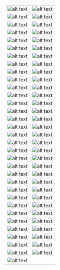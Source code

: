 | | |
|-|-|
|![alt text](images/Screenshot_20250331-190832.png?raw=true)|![alt text](images/Screenshot_20250331-190837.png?raw=true)|
|![alt text](images/Screenshot_20250331-190841.png?raw=true)|![alt text](images/Screenshot_20250331-190844.png?raw=true)|
|![alt text](images/Screenshot_20250331-190847.png?raw=true)|![alt text](images/Screenshot_20250331-190850.png?raw=true)|
|![alt text](images/Screenshot_20250331-190853.png?raw=true)|![alt text](images/Screenshot_20250331-190856.png?raw=true)|
|![alt text](images/Screenshot_20250331-190909.png?raw=true)|![alt text](images/Screenshot_20250331-192739.png?raw=true)|
|![alt text](images/Screenshot_20250331-183407.png?raw=true)|![alt text](images/Screenshot_20250331-183415.png?raw=true)|
|![alt text](images/Screenshot_20250331-183431.png?raw=true)|![alt text](images/Screenshot_20250331-183449.png?raw=true)|
|![alt text](images/Screenshot_20250331-183458.png?raw=true)|![alt text](images/Screenshot_20250331-183504.png?raw=true)|
|![alt text](images/Screenshot_20250331-183508.png?raw=true)|![alt text](images/Screenshot_20250331-183514.png?raw=true)|
|![alt text](images/Screenshot_20250331-183518.png?raw=true)|![alt text](images/Screenshot_20250331-183525.png?raw=true)|
|![alt text](images/Screenshot_20250331-183530.png?raw=true)|![alt text](images/Screenshot_20250331-183534.png?raw=true)|
|![alt text](images/Screenshot_20250331-183604.png?raw=true)|![alt text](images/Screenshot_20250331-183608.png?raw=true)|
|![alt text](images/Screenshot_20250331-183611.png?raw=true)|![alt text](images/Screenshot_20250331-183614.png?raw=true)|
|![alt text](images/Screenshot_20250331-183619.png?raw=true)|![alt text](images/Screenshot_20250331-183626.png?raw=true)|
|![alt text](images/Screenshot_20250331-183630.png?raw=true)|![alt text](images/Screenshot_20250331-183635.png?raw=true)|
|![alt text](images/Screenshot_20250331-183638.png?raw=true)|![alt text](images/Screenshot_20250331-183641.png?raw=true)|
|![alt text](images/Screenshot_20250331-183645.png?raw=true)|![alt text](images/Screenshot_20250331-183648.png?raw=true)|
|![alt text](images/Screenshot_20250331-183651.png?raw=true)|![alt text](images/Screenshot_20250331-183655.png?raw=true)|
|![alt text](images/Screenshot_20250331-183707.png?raw=true)|![alt text](images/Screenshot_20250331-183710.png?raw=true)|
|![alt text](images/Screenshot_20250331-183713.png?raw=true)|![alt text](images/Screenshot_20250331-183719.png?raw=true)|
|![alt text](images/Screenshot_20250331-183738.png?raw=true)|![alt text](images/Screenshot_20250331-183741.png?raw=true)|
|![alt text](images/Screenshot_20250331-183744.png?raw=true)|![alt text](images/Screenshot_20250331-183747.png?raw=true)|
|![alt text](images/Screenshot_20250331-183750.png?raw=true)|![alt text](images/Screenshot_20250331-183754.png?raw=true)|
|![alt text](images/Screenshot_20250331-183757.png?raw=true)|![alt text](images/Screenshot_20250331-183800.png?raw=true)|
|![alt text](images/Screenshot_20250331-183807.png?raw=true)|![alt text](images/Screenshot_20250331-183811.png?raw=true)|
|![alt text](images/Screenshot_20250331-183814.png?raw=true)|![alt text](images/Screenshot_20250331-183817.png?raw=true)|
|![alt text](images/Screenshot_20250331-183821.png?raw=true)|![alt text](images/Screenshot_20250331-183824.png?raw=true)|
|![alt text](images/Screenshot_20250331-183827.png?raw=true)|![alt text](images/Screenshot_20250331-183831.png?raw=true)|
|![alt text](images/Screenshot_20250331-183834.png?raw=true)|![alt text](images/Screenshot_20250331-183837.png?raw=true)|
|![alt text](images/Screenshot_20250331-183840.png?raw=true)|![alt text](images/Screenshot_20250331-183844.png?raw=true)|
|![alt text](images/Screenshot_20250331-183847.png?raw=true)|![alt text](images/Screenshot_20250331-183850.png?raw=true)|
|![alt text](images/Screenshot_20250331-183853.png?raw=true)|![alt text](images/Screenshot_20250331-183856.png?raw=true)|
|![alt text](images/Screenshot_20250331-183900.png?raw=true)|

